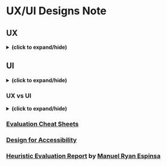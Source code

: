 # UX/UI Designs Note

## UX
<details close>
<summary><b>(click to expand/hide)</b></summary>
<!-- MarkdownTOC -->
  
- [UX explaination](https://maze.co/collections/ux-ui-design/what-is-ux/)
- [UX design process](https://xd.adobe.com/ideas/guides/ux-design-process-steps/)
- User Research
  - [An article on why user research forms a critical part of the design process](https://www.interaction-design.org/literature/topics/user-research)
  - [Nielsen Norman Group’s list of user research tips ](https://www.nngroup.com/articles/ux-research-cheat-sheet/)
- Personas
  - [Articles and video guide to creating personas](https://uxpressia.com/blog/how-to-create-persona-guide-examples)
  - [Articles guide to creating personas](https://www.uxmatters.com/mt/archives/2019/09/crafting-winning-personas.php)
  - [A practical guide to relating scenarios and personas](https://www.nngroup.com/articles/scenario-mapping-personas/)
  - [A little bit about personas](https://www.usability.gov/how-to-and-tools/methods/personas.html)
- User stories
  - [How to write user stories](https://uxbooth.com/articles/user-stories-a-foundation-for-ui-design/)
  - [The difference between user stories and use cases](https://uxmag.com/articles/user-stories-vs-use-cases-how-they-stack-up)
- Scenarios
  - [Why you need scenarios](https://uxplanet.org/everyone-needs-scenarios-51ae92651b64)
  - [Two part article which offers a firm understanding of the concept of Scenarios (Part 1)](https://www.uxforthemasses.com/scenarios-part-one/)
  - [Two part article which offers a firm understanding of the concept of Scenarios (Part 2)](https://www.uxforthemasses.com/scenarios-part-two/)
  - [A concise summary card on user scenarios complete with instructions](https://methods.18f.gov/decide/user-scenarios/)
    - Book: The Persona Lifecycle: Keeping People in Mind Throughout Product Design (John Pruitt, Tamara Adlin)
- Storyboarding
  - [Storyboards in website design](https://www.studiobinder.com/blog/storyboard-website-design/)

<!-- /MarkdownTOC -->
</details>

## UI
<details close>
<summary><b>(click to expand/hide)</b></summary>
<!-- MarkdownTOC -->

- [UI design principles and tips for creating great UI](https://www.coursera.org/articles/ui-design)
- [A comprehensive guide to the discipline of UI design](https://www.interaction-design.org/literature/topics/ui-design)
- User research
  - [UI at its worst, an amusing but infuriating example of UI design .. Worth a look!](https://userinyerface.com/)
  - [A description on what Is UI Design](https://xd.adobe.com/ideas/process/ui-design/)
  - [Bsic methodologies](https://www.usability.gov/what-and-why/user-research.html#:~:text=User%20research%20focuses%20on%20understanding,of%20design%20on%20an%20audience.%E2%80%9D)
- Use [Figma](https://www.figma.com/) for design prototype

<!-- /MarkdownTOC -->
</details>

### UX vs UI
<details close>
<summary><b>(click to expand/hide)</b></summary>
<!-- MarkdownTOC -->

- [An article about What Is Empathy and Why Does It Matter in Design Thinking?](https://www.interaction-design.org/literature/article/design-thinking-getting-started-with-empathy)
- [Another article on the similarities and differences between UX and UI design?](https://xd.adobe.com/ideas/process/ui-design/ui-vs-ux-design-understanding-similarities-and-differences/)

<!-- /MarkdownTOC -->
</details>

### [Evaluation Cheat Sheets](./notes/evaluationCheatSheets.md)

### [Design for Accessibility](./notes/designForAccessibility.md)

### [Heuristic Evaluation Report](./notes/heuristic_evaluation_report.pdf) by [Manuel Ryan Espinsa](http://nolimitsgallery.webflow.io/)
